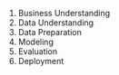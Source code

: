 1. Business Understanding
2. Data Understanding
3. Data Preparation
4. Modeling
5. Evaluation
6. Deployment
